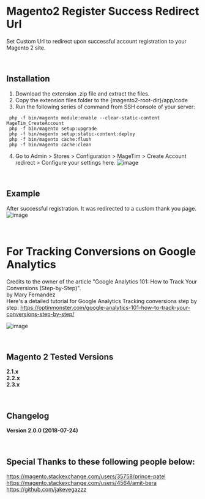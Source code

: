 # Magento2 Register Success Redirect Url
  Set Custom Url to redirect upon successful account registration to your Magento 2 site. 
  

</br>

## Installation
1. Download the extension .zip file and extract the files.
2. Copy the extension files folder to the {magento2-root-dir}/app/code
3. Run the following series of command from SSH console of your server:
```
 php -f bin/magento module:enable --clear-static-content MageTim_CreateAccount
 php -f bin/magento setup:upgrade
 php -f bin/magento setup:static-content:deploy
 php -f bin/magento cache:flush
 php -f bin/magento cache:clean
```
4. Go to Admin > Stores > Configuration > MageTim > Create Account redirect > Configure your settings here. 
![image](https://user-images.githubusercontent.com/14094984/43121532-aa3ab4e2-8f50-11e8-914c-e1c249279760.png)

</br>

## Example
After successful registration. It was redirected to a custom thank you page.
![image](https://user-images.githubusercontent.com/14094984/43122968-6641f41c-8f55-11e8-96d4-9c6fc8277be8.png)

</br>

# For Tracking Conversions on Google Analytics
Credits to the owner of the article "Google Analytics 101: How to Track Your Conversions (Step-by-Step)". </br>
by Mary Fernandez
</br>
Here's a detailed tutorial for Google Analytics Tracking conversions step by step: 
https://optinmonster.com/google-analytics-101-how-to-track-your-conversions-step-by-step/

![image](https://user-images.githubusercontent.com/14094984/43121449-676c786c-8f50-11e8-8a74-60ac892e6ba2.png)

</br>

## Magento 2 Tested Versions
**2.1.x** <br/>
**2.2.x** <br/>
**2.3.x**

</br>

## Changelog
**Version 2.0.0 (2018-07-24)**

</br>

## Special Thanks to these following people below:</br>
https://magento.stackexchange.com/users/35758/prince-patel <br/>
https://magento.stackexchange.com/users/4564/amit-bera</br>
https://github.com/jakevegazzz
